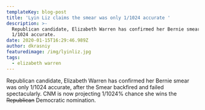 ```yaml
---
templateKey: blog-post
title: 'Lyin Liz claims the smear was only 1/1024 accurate '
description: >-
  Republican candidate, Elizabeth Warren has confirmed her Bernie smear was only
  1/1024 accurate. 
date: 2020-01-15T16:29:46.989Z
author: dkrasniy
featuredimage: /img/lyinliz.jpg
tags:
  - elizabeth warren
---
```

Republican candidate, Elizabeth Warren has confirmed her Bernie smear was only 1/1024 accurate, after the Smear backfired and failed spectacularly. CNM is now projecting 1/1024% chance she wins the ~~Republican~~ Democratic nomination.
